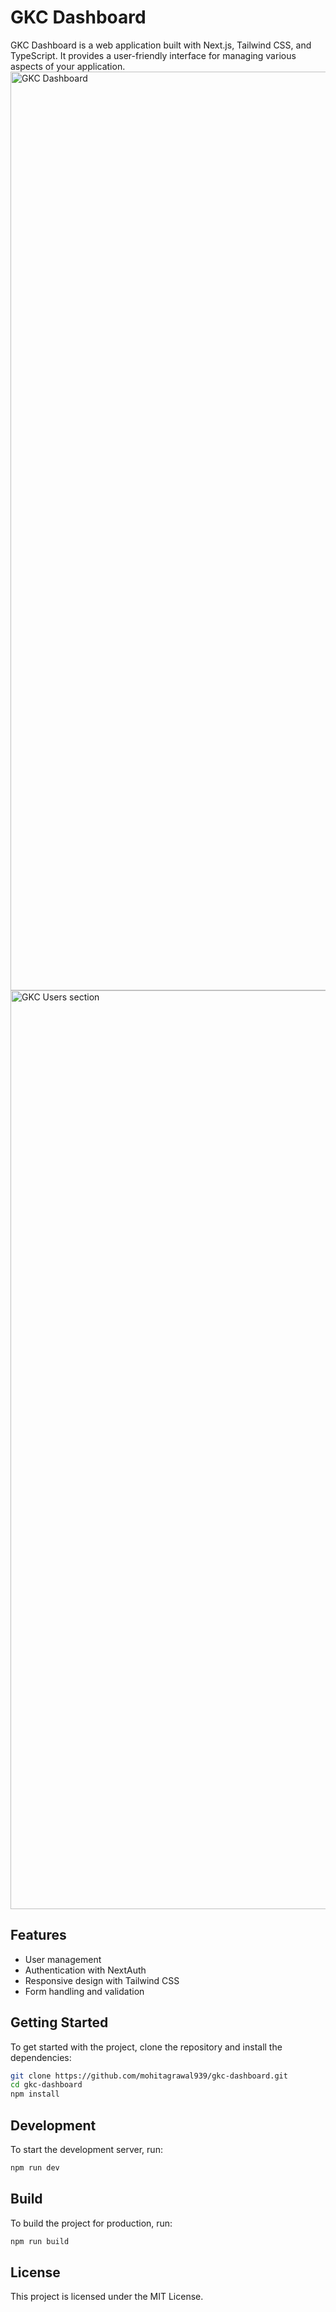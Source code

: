 # GKC Dashboard

GKC Dashboard is a web application built with Next.js, Tailwind CSS, and TypeScript. It provides a user-friendly interface for managing various aspects of your application.
<img width="1470" alt="GKC Dashboard" src="https://github.com/user-attachments/assets/83c2d512-59d4-497a-861a-cb5520df48b0" />
<img width="1470" alt="GKC Users section" src="https://github.com/user-attachments/assets/930b4bbe-e3de-4c2a-951a-e2db68dccfce" />



## Features

-   User management
-   Authentication with NextAuth
-   Responsive design with Tailwind CSS
-   Form handling and validation

## Getting Started

To get started with the project, clone the repository and install the dependencies:

```bash
git clone https://github.com/mohitagrawal939/gkc-dashboard.git
cd gkc-dashboard
npm install
```

## Development

To start the development server, run:

```bash
npm run dev
```

## Build

To build the project for production, run:

```bash
npm run build
```

## License

This project is licensed under the MIT License.
